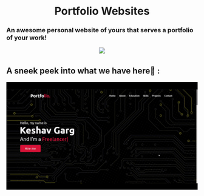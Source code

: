 <h1 align= "center"><b>Portfolio Websites</b></h1> 

### An awesome personal website of yours that serves a portfolio of your work! 

<p align="center"><img src="https://media.giphy.com/media/9JrkkDoJuU0FbdbUZU/giphy.gif" width = 40%></p>

## A sneek peek into what we have here🙈 :

<p align="center"><img src="https://github.com/gargk747/gargk747-Portfolio/blob/master/images/2021-01-24%2017-04-41.gif"></p>


